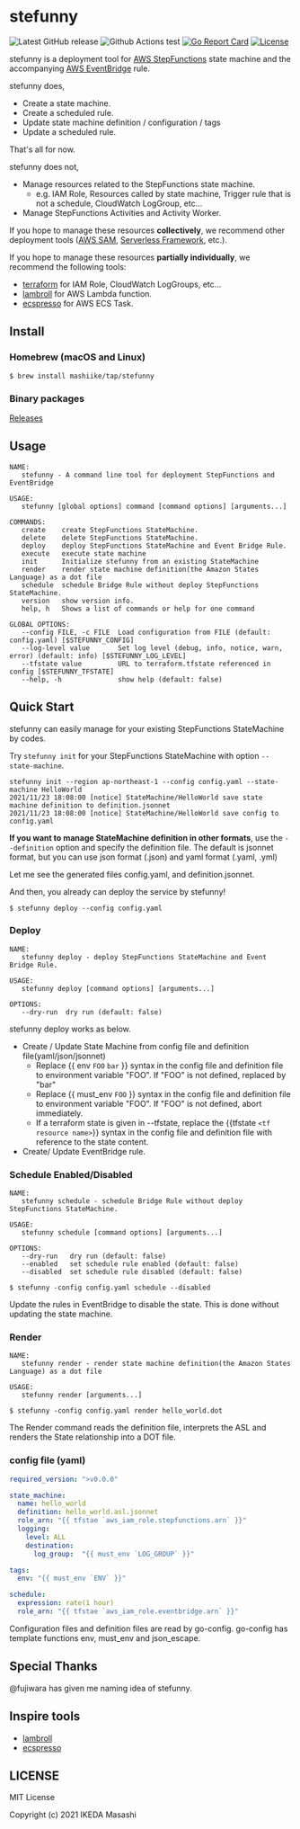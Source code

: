 # stefunny

![Latest GitHub release](https://img.shields.io/github/release/mashiike/stefunny.svg)
![Github Actions test](https://github.com/mashiike/stefunny/workflows/Test/badge.svg?branch=main)
[![Go Report Card](https://goreportcard.com/badge/mashiike/stefunny)](https://goreportcard.com/report/mashiike/stefunny)
[![License](https://img.shields.io/badge/license-MIT-blue.svg)](https://github.com/mashiike/stefunny/blob/master/LICENSE)

stefunny is a deployment tool for [AWS StepFunctions](https://aws.amazon.com/step-functions/) state machine and the accompanying [AWS EventBridge](https://aws.amazon.com/eventbridge/) rule.

stefunny does,

- Create a state machine.
- Create a scheduled rule.
- Update state machine definition / configuration / tags 
- Update a scheduled rule.

That's all for now.

stefunny does not,

- Manage resources related to the StepFunctions state machine.
    - e.g. IAM Role, Resources called by state machine, Trigger rule that is not a schedule, CloudWatch LogGroup, etc...
- Manage StepFunctions Activities and Activity Worker.

If you hope to manage these resources **collectively**, we recommend other deployment tools ([AWS SAM](https://aws.amazon.com/serverless/sam/), [Serverless Framework](https://serverless.com/), etc.).

If you hope to manage these resources **partially individually**, we recommend the following tools:

 - [terraform](https://www.terraform.io/) for IAM Role, CloudWatch LogGroups, etc... 
 - [lambroll](https://github.com/fujiwara/lambroll) for AWS Lambda function.
 - [ecspresso](https://github.com/kayac/ecspresso) for AWS ECS Task.

## Install

### Homebrew (macOS and Linux)

```console
$ brew install mashiike/tap/stefunny
```

### Binary packages

[Releases](https://github.com/mashiike/stefunny/releases)

## Usage

```console
NAME:
   stefunny - A command line tool for deployment StepFunctions and EventBridge

USAGE:
   stefunny [global options] command [command options] [arguments...]

COMMANDS:
   create    create StepFunctions StateMachine.
   delete    delete StepFunctions StateMachine.
   deploy    deploy StepFunctions StateMachine and Event Bridge Rule.
   execute   execute state machine
   init      Initialize stefunny from an existing StateMachine
   render    render state machine definition(the Amazon States Language) as a dot file
   schedule  schedule Bridge Rule without deploy StepFunctions StateMachine.
   version   show version info.
   help, h   Shows a list of commands or help for one command

GLOBAL OPTIONS:
   --config FILE, -c FILE  Load configuration from FILE (default: config.yaml) [$STEFUNNY_CONFIG]
   --log-level value       Set log level (debug, info, notice, warn, error) (default: info) [$STEFUNNY_LOG_LEVEL]
   --tfstate value         URL to terraform.tfstate referenced in config [$STEFUNNY_TFSTATE]
   --help, -h              show help (default: false)
```

## Quick Start

stefunny can easily manage for your existing StepFunctions StateMachine by codes.

Try `stefunny init` for your StepFunctions StateMachine with option `--state-machine`.

```console
stefunny init --region ap-northeast-1 --config config.yaml --state-machine HelloWorld 
2021/11/23 18:08:00 [notice] StateMachine/HelloWorld save state machine definition to definition.jsonnet
2021/11/23 18:08:00 [notice] StateMachine/HelloWorld save config to config.yaml
```
**If you want to manage StateMachine definition in other formats**, use the `--definition` option and specify the definition file. The default is jsonnet format, but you can use json format (.json) and yaml format (.yaml, .yml)

Let me see the generated files config.yaml, and definition.jsonnet.

And then, you already can deploy the service by stefunny!

```console
$ stefunny deploy --config config.yaml
```

### Deploy

```console
NAME:
   stefunny deploy - deploy StepFunctions StateMachine and Event Bridge Rule.

USAGE:
   stefunny deploy [command options] [arguments...]

OPTIONS:
   --dry-run  dry run (default: false)
```
stefunny deploy works as below.

- Create / Update State Machine from config file and definition file(yaml/json/jsonnet)
  - Replace {{ env `FOO` `bar` }} syntax in the config file and definition file to environment variable "FOO".
    If "FOO" is not defined, replaced by "bar"
  - Replace {{ must_env `FOO` }} syntax in the config file and definition file to environment variable "FOO".
    If "FOO" is not defined, abort immediately.
  - If a terraform state is given in --tfstate, replace the {{tfstate `<tf resource name>`}} syntax in the config file and definition file with reference to the state content.
- Create/ Update EventBridge rule.

### Schedule Enabled/Disabled

```console
NAME:
   stefunny schedule - schedule Bridge Rule without deploy StepFunctions StateMachine.

USAGE:
   stefunny schedule [command options] [arguments...]

OPTIONS:
   --dry-run   dry run (default: false)
   --enabled   set schedule rule enabled (default: false)
   --disabled  set schedule rule disabled (default: false)
```

```console
$ stefunny -config config.yaml schedule --disabled
```

Update the rules in EventBridge to disable the state. This is done without updating the state machine.

### Render 

```console
NAME:
   stefunny render - render state machine definition(the Amazon States Language) as a dot file

USAGE:
   stefunny render [arguments...]
```

```console
$ stefunny -config config.yaml render hello_world.dot
```

The Render command reads the definition file, interprets the ASL and renders the State relationship into a DOT file.

### config file (yaml)

```yaml
required_version: ">v0.0.0"

state_machine:
  name: hello_world
  definition: hello_world.asl.jsonnet
  role_arn: "{{ tfstae `aws_iam_role.stepfunctions.arn` }}"
  logging:
    level: ALL
    destination:
      log_group:  "{{ must_env `LOG_GROUP` }}"

tags:
  env: "{{ must_env `ENV` }}" 

schedule:
  expression: rate(1 hour)
  role_arn: "{{ tfstae `aws_iam_role.eventbridge.arn` }}"
```

Configuration files and definition files are read by go-config. go-config has template functions env, must_env and json_escape.

## Special Thanks

@fujiwara has given me naming idea of stefunny.

##  Inspire tools

 - [lambroll](https://github.com/fujiwara/lambroll)
 - [ecspresso](https://github.com/kayac/ecspresso)
## LICENSE

MIT License

Copyright (c) 2021 IKEDA Masashi
